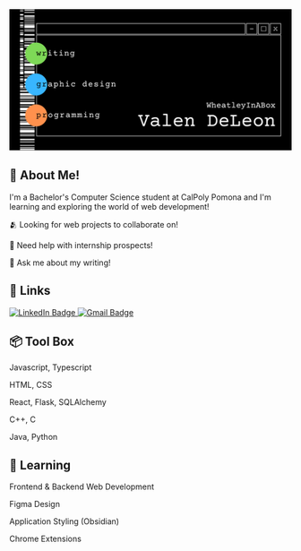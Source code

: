 <div id="banner" align="center">
 <img src="banner.png"/>
</div>

<h2>📡 About Me!</h2>
<p>I'm a Bachelor's Computer Science student at CalPoly Pomona and I'm learning and exploring the world of web development!</p>
<p>🫂 Looking for web projects to collaborate on!</p>     
<p>📨 Need help with internship prospects!</p>      
<p>📝 Ask me about my writing!</p>   

<h2>🔗 Links</h2>
<div id="badges">
  <a href="[your-linkedin-URL](https://www.linkedin.com/in/vdeleon-ca/)">
    <img src="https://img.shields.io/badge/LinkedIn-blue?style=for-the-badge&logo=linkedin&logoColor=white" alt="LinkedIn Badge"/>
  </a>
  <a href="mailto:valeriedeleon4521@gmail.com">
    <img src="https://img.shields.io/badge/Gmail-D14836?style=for-the-badge&logo=gmail&logoColor=white" alt="Gmail Badge"/>
  </a>
</div>

<h2>📦 Tool Box</h2>
<p>Javascript, Typescript</p>     
<p>HTML, CSS</p>    
<p>React, Flask, SQLAlchemy</p>    
<p>C++, C</p>    
<p>Java, Python</p>

<h2>🌱 Learning</h2>
<p>Frontend & Backend Web Development</p>     
<p>Figma Design</p>               
<p>Application Styling (Obsidian)</p>  
<p>Chrome Extensions</p>

